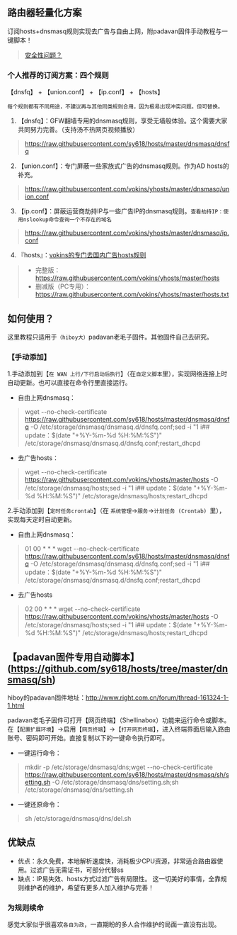 ## 路由器轻量化方案
订阅hosts+dnsmasq规则实现去广告与自由上网，附padavan固件手动教程与一键脚本！
>[安全性问题？](https://github.com/sy618/hosts/tree/master/dnsmasq/%E5%AE%89%E5%85%A8%E9%97%AE%E9%A2%98)

### 个人推荐的订阅方案：四个规则
【dnsfq】 + 【union.conf】 + 【ip.conf】 + 【hosts】

`每个规则都有不同用途，不建议再与其他同类规则合用，因为极易出现冲突问题。但可替换。`

1. 【dnsfq】：GFW翻墙专用的dnsmasq规则，享受无墙般体验。这个需要大家共同努力完善。（支持汤不热网页视频播放）
>https://raw.githubusercontent.com/sy618/hosts/master/dnsmasq/dnsfq
2. 【union.conf】：专门屏蔽一些家族式广告的dnsmasq规则。作为AD hosts的补充。
>https://raw.githubusercontent.com/vokins/yhosts/master/dnsmasq/union.conf
3. 【ip.conf】：屏蔽运营商劫持IP与一些广告IP的dnsmasq规则。`查看劫持IP：使用nslookup命令查询一个不存在的域名`
>https://raw.githubusercontent.com/vokins/yhosts/master/dnsmasq/ip.conf
4. 『hosts』：[vokins的专门去国内广告hosts规则](https://github.com/vokins/yhosts)
> - 完整版：https://raw.githubusercontent.com/vokins/yhosts/master/hosts
> - 删减版（PC专用）：https://raw.githubusercontent.com/vokins/yhosts/master/hosts.txt 


## 如何使用？
这里教程只适用于`（hiboy大）`padavan老毛子固件。其他固件自己去研究。
### 【手动添加】
1.手动添加到【`在 WAN 上行/下行启动后执行`】（在`自定义脚本`里），实现网络连接上时自动更新。也可以直接在命令行里直接运行。
* 自由上网dnsmasq：
>wget --no-check-certificate https://raw.githubusercontent.com/sy618/hosts/master/dnsmasq/dnsfq -O /etc/storage/dnsmasq/dnsmasq.d/dnsfq.conf;sed -i "1 i\## update：$(date "+%Y-%m-%d %H:%M:%S")" /etc/storage/dnsmasq/dnsmasq.d/dnsfq.conf;restart_dhcpd
* 去广告hosts：
>wget --no-check-certificate https://raw.githubusercontent.com/vokins/yhosts/master/hosts -O /etc/storage/dnsmasq/hosts;sed -i "1 i\## update：$(date "+%Y-%m-%d %H:%M:%S")" /etc/storage/dnsmasq/hosts;restart_dhcpd

2.手动添加到【`定时任务crontab`】（在 `系统管理`→`服务`→`计划任务 (Crontab) `里），实现每天定时自动更新。
* 自由上网dnsmasq：
>01 00 * * * wget --no-check-certificate https://raw.githubusercontent.com/sy618/hosts/master/dnsmasq/dnsfq -O /etc/storage/dnsmasq/dnsmasq.d/dnsfq.conf;sed -i "1 i\## update：$(date "+%Y-%m-%d %H:%M:%S")" /etc/storage/dnsmasq/dnsmasq.d/dnsfq.conf;restart_dhcpd
* 去广告hosts
>02 00 * * * wget --no-check-certificate https://raw.githubusercontent.com/vokins/yhosts/master/hosts  -O /etc/storage/dnsmasq/hosts;sed -i "1 i\## update：$(date "+%Y-%m-%d %H:%M:%S")" /etc/storage/dnsmasq/hosts;restart_dhcpd

## 【padavan固件专用自动脚本】(https://github.com/sy618/hosts/tree/master/dnsmasq/sh)
hiboy的padavan固件地址：http://www.right.com.cn/forum/thread-161324-1-1.html

padavan老毛子固件可打开【网页终端】（Shellinabox）功能来运行命令或脚本。在【`配置扩展环境`】→启用【`网页终端`】→【`打开网页终端`】，进入终端界面后输入路由账号、密码即可开始。直接复制以下的一键命令执行即可。
* 一键运行命令：
>mkdir -p /etc/storage/dnsmasq/dns;wget --no-check-certificate https://raw.githubusercontent.com/sy618/hosts/master/dnsmasq/sh/setting.sh -O /etc/storage/dnsmasq/dns/setting.sh;sh /etc/storage/dnsmasq/dns/setting.sh
* 一键还原命令：
>sh /etc/storage/dnsmasq/dns/del.sh

## 优缺点
* 优点：永久免费，本地解析速度快，消耗极少CPU资源，非常适合路由器使用。过滤广告无需证书，可部分代替ss
* 缺点：IP易失效、hosts方式过滤广告有局限性。
这一切美好的事情，全靠规则维护者的维护，希望有更多人加入维护与完善！

### 为规则续命
感觉大家似乎很喜欢`各自为政`，一直期盼的多人合作维护的局面一直没有出现。


